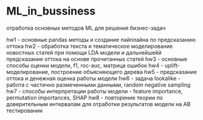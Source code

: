 # ML_in_bussiness
отработка основных методов ML для решения бизнес-задач

hw1 - основные pandas методы и создание пайплайна по предсказанию оттока
hw2 - обработка текста и тематическое моделирование новостных статей при помощи LDA модели и дальнейшейй предсказание оттока на основе прочитанных статей
hw3 - основные способы оценки модели, f1, roc-auc, матрица ошибок
hw4 - uplift-моделирование, построение объясняющего дерева
hw5 - предсказание оттока и денежная оценка работы модели
hw6 - задача lookalike - работа с частично размеченными данными, random negative sampling
hw7 - способы интерпретации работы модели - feature importance, permutation importances, SHAP
hw8 - повторение теории по доверительным интервалам для отработки результатов модели на AB тестировании 